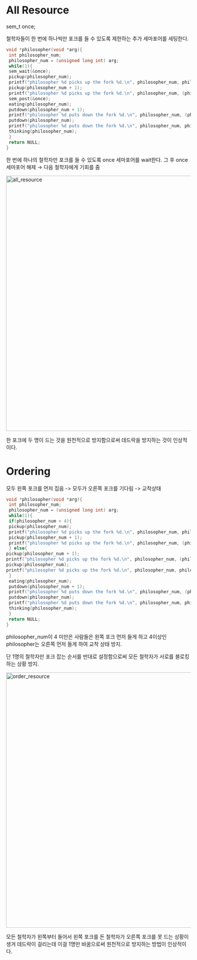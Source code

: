 # All Resource

sem_t once;

철학자들이 한 번에 하나씩만 포크를 들 수 있도록 제한하는 추가 세마포어를 세팅한다.


```c
void *philosopher(void *arg){
 int philosopher_num;
 philosopher_num = (unsigned long int) arg;
 while(1){
 sem_wait(&once);
 pickup(philosopher_num);
 printf("philosopher %d picks up the fork %d.\n", philosopher_num, philosopher_num);
 pickup(philosopher_num + 1);
 printf("philosopher %d picks up the fork %d.\n", philosopher_num, (philosopher_num + 1) % NUM);
 sem_post(&once);
 eating(philosopher_num);
 putdown(philosopher_num + 1);
 printf("philosopher %d puts down the fork %d.\n", philosopher_num, (philosopher_num + 1) % NUM);
 putdown(philosopher_num);
 printf("philosopher %d puts down the fork %d.\n", philosopher_num, philosopher_num);
 thinking(philosopher_num);
 }
 return NULL;
}
```
한 번에 하나의 철학자만 포크를 들 수 있도록 once 세마포어를 wait한다.
그 후 once 세마포어 해제 → 다음 철학자에게 기회를 줌

<img width="697" alt="all_resource" src="https://github.com/user-attachments/assets/ea4977d5-594b-4632-83d0-df52c78b5bed" />

한 포크에 두 명이 드는 것을 원천적으로 방지함으로써 데드락을 방지하는 것이 인상적이다.

# Ordering


모두 왼쪽 포크를 먼저 집음 -> 모두가 오른쪽 포크를 기다림 -> 교착상태

```c
void *philosopher(void *arg){
 int philosopher_num;
 philosopher_num = (unsigned long int) arg;
 while(1){
 if(philosopher_num < 4){
 pickup(philosopher_num);
 printf("philosopher %d picks up the fork %d.\n", philosopher_num, philosopher_num);
 pickup(philosopher_num + 1);
 printf("philosopher %d picks up the fork %d.\n", philosopher_num, (philosopher_num + 1) % NUM);
 } else{
pickup(philosopher_num + 1);
printf("philosopher %d picks up the fork %d.\n", philosopher_num, (philosopher_num + 1) % NUM);
pickup(philosopher_num);
printf("philosopher %d picks up the fork %d.\n", philosopher_num, philosopher_num);
 }
 eating(philosopher_num);
 putdown(philosopher_num + 1);
 printf("philosopher %d puts down the fork %d.\n", philosopher_num, (philosopher_num + 1) % NUM);
 putdown(philosopher_num);
 printf("philosopher %d puts down the fork %d.\n", philosopher_num, philosopher_num);
 thinking(philosopher_num);
 }
 return NULL;
}
```

philosopher_num이 4 미만은 사람들은 왼쪽 포크 먼저 들게 하고 4이상인 philosopher는 오른쪽 먼저 들게 하여 교착 상태 방지.

단 1명의 철학자만 포크 잡는 순서를 반대로 설정함으로써 모든 철학자가 서로를 블로킹하는 상황 방지.

<img width="697" alt="order_resource" src="https://github.com/user-attachments/assets/50c47924-0647-4192-b88a-6a0ec4ed4c43" />

모든 철학자가 왼쪽부터 들어서 왼쪽 포크를 든 철학자가 오른쪽 포크를 못 드는 상황이 생겨 데드락이 걸리는데 이걸 1명만 바꿈으로써 원천적으로 방지하는 방법이 인상적이다.

